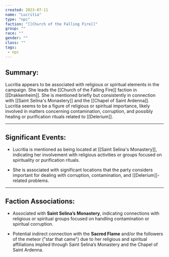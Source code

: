 ```yaml
---
created: 2023-07-11
name: "Lucritia"
type: "npc"
faction: "[[Church of the Falling Fire]]"
group: ""
race: ""
gender: ""
class: ""
tags:
 - npc
---
```

## Summary:

Lucritia appears to be associated with religious or spiritual elements in the campaign. She leads the [[Church of the Falling Fire]] faction in [[Drakkenheim]]. She is mentioned briefly but consistently in connection with [[Saint Selina's Monastery]] and the [[Chapel of Saint Ardenna]]. Lucritia seems to be a figure of religious or spiritual importance, likely involved in matters concerning contamination, corruption, and possibly healing or purification rituals related to [[Delerium]].

---

## Significant Events:

- Lucritia is mentioned as being located at [[Saint Selina's Monastery]], indicating her involvement with religious activities or groups focused on spirituality or purification rituals​.
    
- She is associated with significant locations that the party considers important for dealing with corruption, contamination, and [[Delerium]]-related problems​.
    

---

## Faction Associations:

- Associated with **Saint Selina’s Monastery**, indicating connections with religious or spiritual groups focused on handling contamination or spiritual corruption.
    
- Potential indirect connection with the **Sacred Flame** and/or the followers of the meteor ("star that came") due to her religious and spiritual affiliations implied through Saint Selina’s Monastery and the Chapel of Saint Ardenna.
